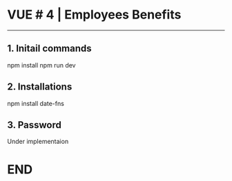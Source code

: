 # VUE # 4 | Employees Benefits

---

## 1.  Initail commands

npm install
npm run dev


## 2. Installations

npm install date-fns

## 3. Password

Under implementaion



# END
